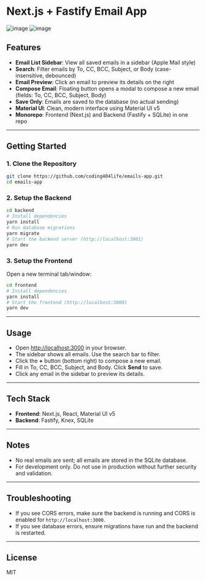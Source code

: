 # Next.js + Fastify Email App

![image](https://github.com/user-attachments/assets/4d3eef82-b437-416e-a8e0-fb18a7add253)
![image](https://github.com/user-attachments/assets/6e116b95-cbe5-488e-9605-ccfc84e380ee)

## Features

- **Email List Sidebar**: View all saved emails in a sidebar (Apple Mail style)
- **Search**: Filter emails by To, CC, BCC, Subject, or Body (case-insensitive, debounced)
- **Email Preview**: Click an email to preview its details on the right
- **Compose Email**: Floating button opens a modal to compose a new email (fields: To, CC, BCC, Subject, Body)
- **Save Only**: Emails are saved to the database (no actual sending)
- **Material UI**: Clean, modern interface using Material UI v5
- **Monorepo**: Frontend (Next.js) and Backend (Fastify + SQLite) in one repo

---

## Getting Started

### 1. Clone the Repository
```bash
git clone https://github.com/coding404life/emails-app.git
cd emails-app
```

### 2. Setup the Backend
```bash
cd backend
# Install dependencies
yarn install
# Run database migrations
yarn migrate
# Start the backend server (http://localhost:3001)
yarn dev
```

### 3. Setup the Frontend
Open a new terminal tab/window:
```bash
cd frontend
# Install dependencies
yarn install
# Start the frontend (http://localhost:3000)
yarn dev
```

---

## Usage
- Open [http://localhost:3000](http://localhost:3000) in your browser.
- The sidebar shows all emails. Use the search bar to filter.
- Click the **+** button (bottom right) to compose a new email.
- Fill in To, CC, BCC, Subject, and Body. Click **Send** to save.
- Click any email in the sidebar to preview its details.

---

## Tech Stack
- **Frontend**: Next.js, React, Material UI v5
- **Backend**: Fastify, Knex, SQLite

---

## Notes
- No real emails are sent; all emails are stored in the SQLite database.
- For development only. Do not use in production without further security and validation.

---

## Troubleshooting
- If you see CORS errors, make sure the backend is running and CORS is enabled for `http://localhost:3000`.
- If you see database errors, ensure migrations have run and the backend is restarted.

---

## License
MIT
